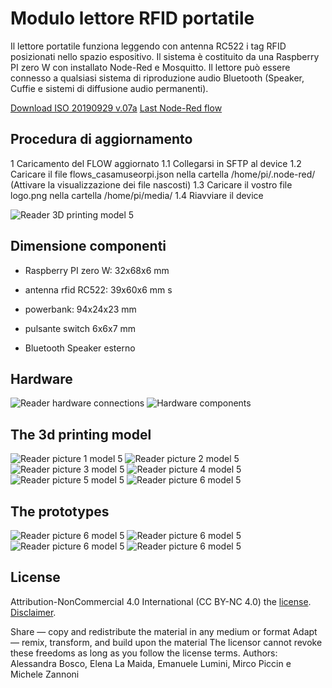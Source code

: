 # Modulo lettore RFID portatile

Il lettore portatile funziona leggendo con  antenna  RC522 i tag RFID posizionati nello spazio espositivo. Il sistema è costituito da una Raspberry PI zero W con installato Node-Red e Mosquitto.
Il lettore può essere connesso a qualsiasi sistema di riproduzione audio Bluetooth (Speaker, Cuffie e sistemi di diffusione audio permanenti).

[Download ISO 20190929 v.07a](https://www.dropbox.com/s/mdmm8pqs013waee/20190929_Iso_base_CCM.img.zip?dl=0)
[Last Node-Red flow](node-red/flows_casamuseorpi.json)

## Procedura di aggiornamento

1	Caricamento del FLOW aggiornato
1.1	Collegarsi in SFTP al device
1.2	Caricare il file flows_casamuseorpi.json nella cartella /home/pi/.node-red/ (Attivare la visualizzazione dei file nascosti)
1.3	Caricare il vostro file logo.png nella cartella /home/pi/media/
1.4	Riavviare il device

![Reader 3D printing model 5  ](img/Reader_V05_7.png)

## Dimensione componenti

- Raspberry PI zero W: 			32x68x6 mm

- antenna rfid RC522: 			39x60x6 mm
s
- powerbank: 				94x24x23 mm

- pulsante switch 			6x6x7 mm
- Bluetooth Speaker esterno

## Hardware

![Reader hardware connections ](img/Reader_201906_bb.png)
![Hardware components ](img/reader-components.jpg)


## The 3d printing model

![Reader picture 1 model 5  ](img/Reader_V05_1.png)
![Reader picture 2 model 5  ](img/Reader_V05_2.png)
![Reader picture 3 model 5  ](img/Reader_V05_3.png)
![Reader picture 4 model 5  ](img/Reader_V05_4.png)
![Reader picture 5 model 5  ](img/Reader_V05_5.png)
![Reader picture 6 model 5  ](img/Reader_V05_6.png)

## The prototypes

![Reader picture 6 model 5  ](img/reader_battery.jpg)
![Reader picture 6 model 5  ](img/reader.jpg)
![Reader picture 6 model 5  ](reader/img/Reader_V05_8.png)
![Reader picture 6 model 5  ](img/reader_head_8.jpg)

## License

Attribution-NonCommercial 4.0 International (CC BY-NC 4.0)
the  [license](https://creativecommons.org/licenses/by-nc/4.0/legalcode). [Disclaimer](https://creativecommons.org/licenses/by-nc/4.0/#).

Share — copy and redistribute the material in any medium or format
Adapt — remix, transform, and build upon the material
The licensor cannot revoke these freedoms as long as you follow the license terms.
Authors: Alessandra Bosco, Elena La Maida, Emanuele Lumini, Mirco Piccin e Michele Zannoni
